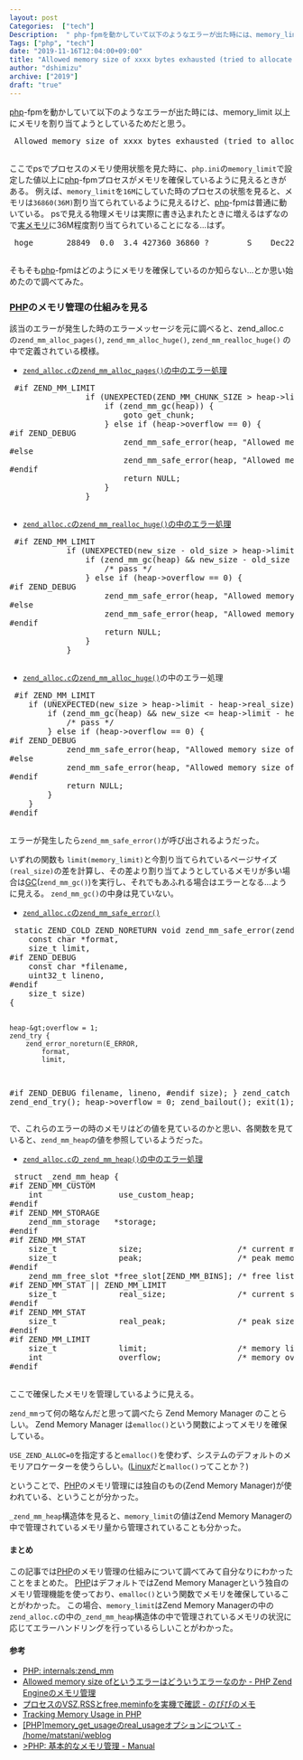 ```yaml
---
layout: post
Categories:  ["tech"]
Description:  " php-fpmを動かしていて以下のようなエラーが出た時には、memory_limit 以上にメモリを割り当てようとしているためだと思う。  Allowed memory size of xxxx bytes exhausted (trie"
Tags: ["php", "tech"]
date: "2019-11-16T12:04:00+09:00"
title: "Allowed memory size of xxxx bytes exhausted (tried to allocate xxxx bytes)が発生したので、PHPのメモリはどこで管理されているものなのか調べた"
author: "dshimizu"
archive: ["2019"]
draft: "true"
---
```


<body>
<p><a class="keyword" href="http://d.hatena.ne.jp/keyword/php">php</a>-fpmを動かしていて以下のようなエラーが出た時には、memory_limit 以上にメモリを割り当てようとしているためだと思う。</p>

<pre class="terminal"> Allowed memory size of xxxx bytes exhausted (tried to allocate xxxx bytes) ...
 </pre>


<p>ここでpsでプロセスのメモリ使用状態を見た時に、<code>php.ini</code>の<code>memory_limit</code>で設定した値以上に<a class="keyword" href="http://d.hatena.ne.jp/keyword/php">php</a>-fpmプロセスがメモリを確保しているように見えるときがある。
例えば、<code>memory_limit</code>を<code>16M</code>にしていた時のプロセスの状態を見ると、メモリは<code>36860(36M)</code>割り当てられているように見えるけど、<a class="keyword" href="http://d.hatena.ne.jp/keyword/php">php</a>-fpmは普通に動いている。
psで見える物理メモリは実際に書き込まれたときに増えるはずなので<a class="keyword" href="http://d.hatena.ne.jp/keyword/%BC%C2%A5%E1%A5%E2%A5%EA">実メモリ</a>に36M程度割り当てられていることになる...はず。</p>

<pre class="terminal"> hoge       28849  0.0  3.4 427360 36860 ?        S    Dec22   2:37  \_ php-fpm: pool example.com
 </pre>


<p>そもそも<a class="keyword" href="http://d.hatena.ne.jp/keyword/php">php</a>-fpmはどのようにメモリを確保しているのか知らない...とか思い始めたので調べてみた。</p>
</body>

<!-- more -->

<body>
<h3>
<a class="keyword" href="http://d.hatena.ne.jp/keyword/PHP">PHP</a>のメモリ管理の仕組みを見る</h3>


<p>該当のエラーが発生した時のエラーメッセージを元に調べると、<a target="_brank" rel="noopener noreferrer" herf="https://github.com/php/php-src/blob/PHP-7.3.13/Zend/zend_alloc.c">zend_alloc.c</a> の<code>zend_mm_alloc_pages()</code>, <code>zend_mm_alloc_huge()</code>, <code>zend_mm_realloc_huge()</code> の中で定義されている模様。</p>

<ul>
    <li><a target="_brank" rel="noopener noreferrer" href="https://github.com/php/php-src/blob/PHP-7.3.13/Zend/zend_alloc.c#L1462"><code>zend_alloc.c</code>の<code>zend_mm_alloc_pages()</code>の中のエラー処理</a></li>
</ul>
<pre class="terminal"> #if ZEND_MM_LIMIT
                if (UNEXPECTED(ZEND_MM_CHUNK_SIZE &gt; heap-&gt;limit - heap-&gt;real_size)) {
                    if (zend_mm_gc(heap)) {
                        goto get_chunk;
                    } else if (heap-&gt;overflow == 0) {
#if ZEND_DEBUG
                        zend_mm_safe_error(heap, "Allowed memory size of %zu bytes exhausted at %s:%d (tried to allocate %zu bytes)", heap-&gt;limit, __zend_filename, __zend_lineno, size);
#else
                        zend_mm_safe_error(heap, "Allowed memory size of %zu bytes exhausted (tried to allocate %zu bytes)", heap-&gt;limit, ZEND_MM_PAGE_SIZE * pages_count);
#endif
                        return NULL;
                    }
                }
 </pre>





<ul>
  <li><a target="_brank" rel="noopener noreferrer" href="https://github.com/php/php-src/blob/PHP-7.3.13/Zend/zend_alloc.c#L1462"><code>zend_alloc.c</code>の<code>zend_mm_realloc_huge()</code>の中のエラー処理</a></li>
</ul>
<pre class="terminal"> #if ZEND_MM_LIMIT
            if (UNEXPECTED(new_size - old_size &gt; heap-&gt;limit - heap-&gt;real_size)) {
                if (zend_mm_gc(heap) &amp;&amp; new_size - old_size &lt;= heap-&gt;limit - heap-&gt;real_size) {
                    /* pass */
                } else if (heap-&gt;overflow == 0) {
#if ZEND_DEBUG
                    zend_mm_safe_error(heap, "Allowed memory size of %zu bytes exhausted at %s:%d (tried to allocate %zu bytes)", heap-&gt;limit, __zend_filename, __zend_lineno, size);
#else
                    zend_mm_safe_error(heap, "Allowed memory size of %zu bytes exhausted (tried to allocate %zu bytes)", heap-&gt;limit, size);
#endif
                    return NULL;
                }
            }
 </pre>





<ul>
  <li>
<a target="_brank" rel="noopener noreferrer" href="https://github.com/php/php-src/blob/PHP-7.3.13/Zend/zend_alloc.c#L1788"><code>zend_alloc.c</code>の<code>zend_mm_alloc_huge()</code></a>の中のエラー処理</li>
</ul>
<pre class="terminal"> #if ZEND_MM_LIMIT
    if (UNEXPECTED(new_size &gt; heap-&gt;limit - heap-&gt;real_size)) {
        if (zend_mm_gc(heap) &amp;&amp; new_size &lt;= heap-&gt;limit - heap-&gt;real_size) {
            /* pass */
        } else if (heap-&gt;overflow == 0) {
#if ZEND_DEBUG
            zend_mm_safe_error(heap, "Allowed memory size of %zu bytes exhausted at %s:%d (tried to allocate %zu bytes)", heap-&gt;limit, __zend_filename, __zend_lineno, size);
#else
            zend_mm_safe_error(heap, "Allowed memory size of %zu bytes exhausted (tried to allocate %zu bytes)", heap-&gt;limit, size);
#endif
            return NULL;
        }
    }
#endif
 </pre>



<p>エラーが発生したら<code>zend_mm_safe_error()</code>が呼び出されるようだった。</p>

<p>いずれの関数も <code>limit(memory_limit)</code>と今割り当てられているページサイズ<code>(real_size)</code>の差を計算し、その差より割り当てようとしているメモリが多い場合は<a class="keyword" href="http://d.hatena.ne.jp/keyword/GC">GC</a>(<code>zend_mm_gc()</code>)を実行し、それでもあふれる場合はエラーとなる...ように見える。
<code>zend_mm_gc()</code>の中身は見ていない。</p>

<ul>
  <li><a target="_brank" rel="noopener noreferrer" href="https://github.com/php/php-src/blob/PHP-7.3.13/Zend/zend_alloc.c#L364"><code>zend_alloc.c</code>の<code>zend_mm_safe_error()</code></a></li>
</ul>
<pre class="terminal"> static ZEND_COLD ZEND_NORETURN void zend_mm_safe_error(zend_mm_heap *heap,
    const char *format,
    size_t limit,
#if ZEND_DEBUG
    const char *filename,
    uint32_t lineno,
#endif
    size_t size)
{

    heap-&gt;overflow = 1;
    zend_try {
        zend_error_noreturn(E_ERROR,
            format,
            limit,
#if ZEND_DEBUG
            filename,
            lineno,
#endif
            size);
    } zend_catch {
    }  zend_end_try();
    heap-&gt;overflow = 0;
    zend_bailout();
    exit(1);
}
 </pre>



<p>で、これらのエラーの時のメモリはどの値を見ているのかと思い、各関数を見ていると、<code>zend_mm_heap</code>の値を参照しているようだった。</p>

<ul>
  <li><a target="_brank" rel="noopener noreferrer" href="https://github.com/php/php-src/blob/PHP-7.3.13/Zend/zend_alloc.c#L228"><code>zend_alloc.c</code>の<code>_zend_mm_heap()</code>の中のエラー処理</a></li>
</ul>
<pre class="terminal"> struct _zend_mm_heap {
#if ZEND_MM_CUSTOM
    int                use_custom_heap;
#endif
#if ZEND_MM_STORAGE
    zend_mm_storage   *storage;
#endif
#if ZEND_MM_STAT
    size_t             size;                    /* current memory usage */
    size_t             peak;                    /* peak memory usage */
#endif
    zend_mm_free_slot *free_slot[ZEND_MM_BINS]; /* free lists for small sizes */
#if ZEND_MM_STAT || ZEND_MM_LIMIT
    size_t             real_size;               /* current size of allocated pages */
#endif
#if ZEND_MM_STAT
    size_t             real_peak;               /* peak size of allocated pages */
#endif
#if ZEND_MM_LIMIT
    size_t             limit;                   /* memory limit */
    int                overflow;                /* memory overflow flag */
#endif
 </pre>



<p>ここで確保したメモリを管理しているように見える。</p>

<p><code>zend_mm</code>って何の略なんだと思って調べたら Zend Memory Manager のことらしい。
Zend Memory Manager は<code>emalloc()</code>という関数によってメモリを確保している。</p>

<p><code>USE_ZEND_ALLOC=0</code>を指定すると<code>emalloc()</code>を使わず、システムのデフォルトのメモリアロケーターを使うらしい。(<a class="keyword" href="http://d.hatena.ne.jp/keyword/Linux">Linux</a>だと<code>malloc()</code>ってことか？)</p>

<p>ということで、<a class="keyword" href="http://d.hatena.ne.jp/keyword/PHP">PHP</a>のメモリ管理には独自のもの(Zend Memory Manager)が使われている、ということが分かった。</p>

<p><code>_zend_mm_heap</code>構造体を見ると、<code>memory_limit</code>の値はZend Memory Managerの中で管理されているメモリ量から管理されていることも分かった。</p>

<h4>まとめ</h4>


<p>この記事では<a class="keyword" href="http://d.hatena.ne.jp/keyword/PHP">PHP</a>のメモリ管理の仕組みについて調べてみて自分なりにわかったことをまとめた。
<a class="keyword" href="http://d.hatena.ne.jp/keyword/PHP">PHP</a>はデフォルトではZend Memory Managerという独自のメモリ管理機能を使っており、<code>emalloc()</code>という関数でメモリを確保していることがわかった。
この場合、<code>memory_limit</code>はZend Memory Managerの中の<code>zend_alloc.c</code>の中の<code>_zend_mm_heap</code>構造体の中で管理されているメモリの状況に応じてエラーハンドリングを行っているらしいことがわかった。</p>

<h4>参考</h4>




<ul>
    <li><a target="_brank" rel="noopener noreferrer" href="https://wiki.php.net/internals/zend_mm">PHP: internals:zend_mm</a></li>
    <li><a target="_brank" rel="noopener noreferrer" href="https://tekitoh-memdhoi.info/views/766">Allowed memory size ofというエラーはどういうエラーなのか - PHP Zend Engineのメモリ管理</a></li>
    <li><a target="_brank" rel="noopener noreferrer" href="https://nopipi.hatenablog.com/entry/2017/11/11/213214">プロセスのVSZ,RSSとfree,meminfoを実機で確認 - のぴぴのメモ</a></li>
    <li><a target="_brank" rel="noopener noreferrer" href="https://stackoverflow.com/questions/2290611/tracking-memory-usage-in-php">Tracking Memory Usage in PHP</a></li>
    <li><a target="_brank" rel="noopener noreferrer" href="https://matstani.github.io/blog/2013/06/19/php-memory-usage/">[PHP]memory_get_usageのreal_usageオプションについて - /home/matstani/weblog</a></li>
    <li><a target="_brank" rel="noopener noreferrer" href="https://www.php.net/manual/ja/internals2.memory.management.php">&gt;PHP: 基本的なメモリ管理 - Manual</a></li>
</ul>

</body>
